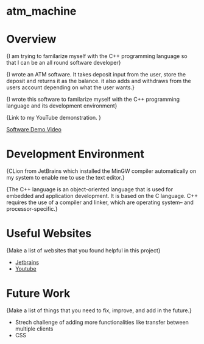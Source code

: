 # atm_machine

# Overview

{I am trying to familarize myself with the C++ programming language so that I can be an all round software developer}

{I wrote an ATM software. It takes deposit input from the user, store the deposit and returns it as the balance. it also adds and withdraws from the users account depending on what the user wants.}

{I wrote this software to familarize myself with the C++ programming language and its development environment}

{Link to my YouTube demonstration.  }

[Software Demo Video](http://youtube.link.goes.here)

# Development Environment

{CLion from JetBrains which installed the MinGW compiler automatically on my system to enable me to use the text editor.}

{The C++ language is an object-oriented language that is used for embedded and application development. It is based on the C language. C++ requires the use of a compiler and linker, which are operating system– and processor-specific.}

# Useful Websites

{Make a list of websites that you found helpful in this project}
* [Jetbrains](http://jetbrains.com/clion/)
* [Youtube](https://www.youtube.com/watch?v=wccZgjs90S8)

# Future Work

{Make a list of things that you need to fix, improve, and add in the future.}
* Strech challenge of adding more functionalities like transfer between multiple clients
* CSS


